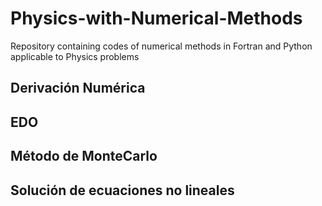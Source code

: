 # Physics-with-Numerical-Methods
Repository containing codes of numerical methods in Fortran and Python applicable to Physics problems
## Derivación Numérica
## EDO
## Método de MonteCarlo
## Solución de ecuaciones no lineales
